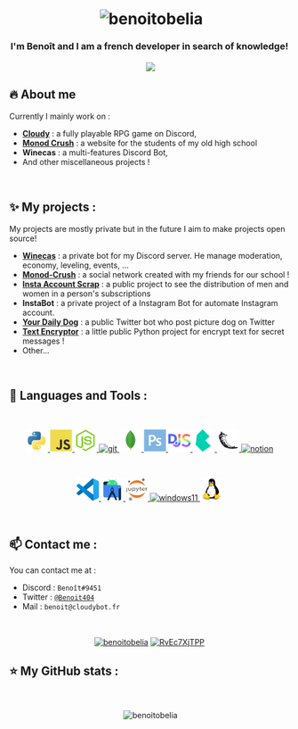 <h1 align="center">&nbsp;<img align="center" src="https://readme-typing-svg.herokuapp.com?color=%23F7B700&center=true&lines=Welcome+on+my+GitHub+!" alt="benoitobelia" /></h1> 
<h3 align="center">I'm Benoît and I am a french developer in search of knowledge!</h3>

<p align="center">&nbsp;<img align="center" src="https://komarev.com/ghpvc/?username=BenoitPrmt&color=blueviolet&label=VISITES+DE+PROFIL"/></p>

## 🔥 About me

Currently I mainly work on :
- [**Cloudy**](https://github.com/CloudyTheBot) : a fully playable RPG game on Discord,
- [**Monod Crush**](https://github.com/BenoitObelia/Monod-Crush) : a website for the students of my old high school
- **Winecas** : a multi-features Discord Bot,
- And other miscellaneous projects ! 

</br>

## ✨ My projects :

My projects are mostly private but in the future I aim to make projects open source!

- [**Winecas**](https://discord.gg/RvEc7XjTPP) : a private bot for my Discord server. He manage moderation, economy, leveling, events, ...
- [**Monod-Crush**](https://github.com/BenoitObelia/Monod-Crush) : a social network created with my friends for our school !
- [**Insta Account Scrap**](https://github.com/BenoitObelia/Insta-Account-Scrapping) : a public project to see the distribution of men and women in a person's subscriptions
- **InstaBot** : a private project of a Instagram Bot for automate Instagram account.
- [**Your Daily Dog**](https://github.com/BenoitObelia/Twitter-Dog-Bot) : a public Twitter bot who post picture dog on Twitter
- [**Text Encryptor**](https://github.com/BenoitObelia/Text-Encryptor) : a little public Python project for encrypt text for secret messages !
- Other...

</br>

## 🔧 Languages and Tools :

</br>

<p align="center">
<a href="https://www.python.org" target="_blank"> <img src="https://raw.githubusercontent.com/devicons/devicon/master/icons/python/python-original.svg" alt="python" width="40" height="40"/>
<a href="https://developer.mozilla.org/en-US/docs/Web/JavaScript" target="_blank"> <img src="https://raw.githubusercontent.com/devicons/devicon/master/icons/javascript/javascript-original.svg" alt="javascript" width="40" height="40"/>
<a href="https://nodejs.org" target="_blank"> <img src="https://raw.githubusercontent.com/devicons/devicon/1119b9f84c0290e0f0b38982099a2bd027a48bf1/icons/nodejs/nodejs-original.svg" alt="nodejs" width="40" height="40"/>
<a href="https://git-scm.com/" target="_blank"> <img src="https://www.vectorlogo.zone/logos/git-scm/git-scm-icon.svg" alt="git" width="40" height="40"/>
<a href="https://www.mongodb.com/" target="_blank"> <img src="https://raw.githubusercontent.com/devicons/devicon/1119b9f84c0290e0f0b38982099a2bd027a48bf1/icons/mongodb/mongodb-original.svg" alt="mongodb" width="40" height="40"/>
<a href="https://www.photoshop.com/en" target="_blank"> <img src="https://raw.githubusercontent.com/devicons/devicon/1119b9f84c0290e0f0b38982099a2bd027a48bf1/icons/photoshop/photoshop-plain.svg" alt="photoshop" width="40" height="40"/> <a/>
<a href="https://discord.js.org/#/" target="_blank"> <img src="https://raw.githubusercontent.com/devicons/devicon/1119b9f84c0290e0f0b38982099a2bd027a48bf1/icons/discordjs/discordjs-original.svg" alt="discordjs" width="40" height="40"/> <a/>
<a href="https://bulma.io/#/" target="_blank"> <img src="https://raw.githubusercontent.com/devicons/devicon/1119b9f84c0290e0f0b38982099a2bd027a48bf1/icons/bulma/bulma-plain.svg" alt="bulma" width="40" height="40"/> <a/>
<a href="https://flask.palletsprojects.com/en/2.1.x/" target="_blank"> <img src="https://raw.githubusercontent.com/devicons/devicon/1119b9f84c0290e0f0b38982099a2bd027a48bf1/icons/flask/flask-original.svg" alt="flask" width="40" height="40"/> <a/>
<a href="https://notion.son" target="_blank"> <img src="https://upload.wikimedia.org/wikipedia/commons/4/45/Notion_app_logo.png?20200221181224" alt="notion" width="40" height="40"/> <a/>
</p>
  
</br>

<p align="center">
<a href="https://code.visualstudio.com/" target="_blank"> <img src="https://raw.githubusercontent.com/devicons/devicon/1119b9f84c0290e0f0b38982099a2bd027a48bf1/icons/vscode/vscode-original.svg" alt="vscode" width="40" height="40"/> <a/>
<a href="https://developer.android.com/?hl=fr" target="_blank"> <img src="https://raw.githubusercontent.com/devicons/devicon/1119b9f84c0290e0f0b38982099a2bd027a48bf1/icons/androidstudio/androidstudio-original.svg" alt="astudio" width="40" height="40"/> <a/>
<a href="https://jupyter.org/" target="_blank"> <img src="https://raw.githubusercontent.com/devicons/devicon/1119b9f84c0290e0f0b38982099a2bd027a48bf1/icons/jupyter/jupyter-original-wordmark.svg" alt="jupyter" width="40" height="40"/> <a/>
<a href="https://www.microsoft.com/fr-fr/" target="_blank"> <img src="https://preview.redd.it/ne6ukkej06t71.png?width=640&crop=smart&auto=webp&s=47bfffc51d6b6445538bc4c44410c816c6287091" alt="windows11" width="40" height="40"/> <a/>
<a href="https://www.linux.org/" target="_blank"> <img src="https://raw.githubusercontent.com/devicons/devicon/1119b9f84c0290e0f0b38982099a2bd027a48bf1/icons/linux/linux-original.svg" alt="linux" width="40" height="40"/> <a/>
</p>
  
</br>

## 📫 Contact me :

You can contact me at :
- Discord : `Benoît#9451`
- Twitter : [`@Benoit404`](https://twitter.com/Benoit404)
- Mail : `benoit@cloudybot.fr`
  
</br>

<p align="center">
<a href="https://twitter.com/benoit404" target="blank"><img align="center" src="https://raw.githubusercontent.com/rahuldkjain/github-profile-readme-generator/master/src/images/icons/Social/twitter.svg" alt="benoitobelia" height="30" width="40" /></a>
<a href="https://discord.gg/RvEc7XjTPP" target="blank"><img align="center" src="https://raw.githubusercontent.com/rahuldkjain/github-profile-readme-generator/master/src/images/icons/Social/discord.svg" alt="RvEc7XjTPP" height="30" width="40" /></a>
</p>

## ⭐ My GitHub stats :

</br>


<p align="center">&nbsp;<img align="center" src="http://github-readme-streak-stats.herokuapp.com?user=BenoitPrmt&theme=midnight-purple&hide_border=true&date_format=j%20M%5B%20Y%5D" alt="benoitobelia" /></p>
